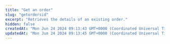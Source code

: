 ```yaml
---
title: "Get an order"
slug: "getordersid"
excerpt: "Retrieves the details of an existing order."
hidden: false
createdAt: "Mon Jun 24 2024 09:13:43 GMT+0000 (Coordinated Universal Time)"
updatedAt: "Mon Jun 24 2024 09:13:45 GMT+0000 (Coordinated Universal Time)"
---
```

